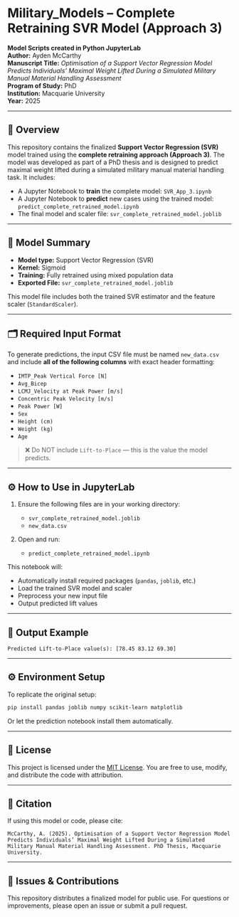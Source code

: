 
# Military_Models – Complete Retraining SVR Model (Approach 3)

**Model Scripts created in Python JupyterLab**  
**Author:** Ayden McCarthy  
**Manuscript Title:** *Optimisation of a Support Vector Regression Model Predicts Individuals’ Maximal Weight Lifted During a Simulated Military Manual Material Handling Assessment*  
**Program of Study:** PhD  
**Institution:** Macquarie University  
**Year:** 2025  

---

## 📘 Overview

This repository contains the finalized **Support Vector Regression (SVR)** model trained using the **complete retraining approach (Approach 3)**. The model was developed as part of a PhD thesis and is designed to predict maximal weight lifted during a simulated military manual material handling task. It includes:

- A Jupyter Notebook to **train** the complete model: `SVR_App_3.ipynb`
- A Jupyter Notebook to **predict** new cases using the trained model: `predict_complete_retrained_model.ipynb`
- The final model and scaler file: `svr_complete_retrained_model.joblib`

---

## 🧠 Model Summary

- **Model type:** Support Vector Regression (SVR)
- **Kernel:** Sigmoid
- **Training:** Fully retrained using mixed population data
- **Exported File:** `svr_complete_retrained_model.joblib`

This model file includes both the trained SVR estimator and the feature scaler (`StandardScaler`).

---

## 🗂️ Required Input Format

To generate predictions, the input CSV file must be named `new_data.csv` and include **all of the following columns** with exact header formatting:

- `IMTP_Peak Vertical Force [N]`  
- `Avg_Bicep`  
- `LCMJ_Velocity at Peak Power [m/s]`  
- `Concentric Peak Velocity [m/s]`  
- `Peak Power [W]`  
- `Sex`  
- `Height (cm)`  
- `Weight (kg)`  
- `Age`

> ❌ Do NOT include `Lift-to-Place` — this is the value the model predicts.

---

## ⚙️ How to Use in JupyterLab

1. Ensure the following files are in your working directory:
   - `svr_complete_retrained_model.joblib`
   - `new_data.csv`

2. Open and run:
   - `predict_complete_retrained_model.ipynb`

This notebook will:
- Automatically install required packages (`pandas`, `joblib`, etc.)
- Load the trained SVR model and scaler
- Preprocess your new input file
- Output predicted lift values

---

## 🧪 Output Example

```
Predicted Lift-to-Place value(s): [78.45 83.12 69.30]
```

---

## ⚙️ Environment Setup

To replicate the original setup:

```bash
pip install pandas joblib numpy scikit-learn matplotlib
```

Or let the prediction notebook install them automatically.

---

## 📜 License

This project is licensed under the [MIT License](LICENSE). You are free to use, modify, and distribute the code with attribution.

---

## 🙏 Citation

If using this model or code, please cite:

```
McCarthy, A. (2025). Optimisation of a Support Vector Regression Model Predicts Individuals’ Maximal Weight Lifted During a Simulated Military Manual Material Handling Assessment. PhD Thesis, Macquarie University.
```

---

## 🤝 Issues & Contributions

This repository distributes a finalized model for public use. For questions or improvements, please open an issue or submit a pull request.
